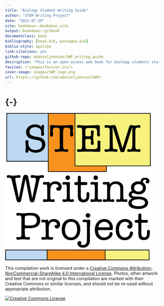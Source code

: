 ```yaml
--- 
title: "Biology Student Writing Guide"
author: "STEM Writing Project"
date: "2021-07-29"
site: bookdown::bookdown_site
output: bookdown::gitbook
documentclass: book
bibliography: [book.bib, packages.bib]
biblio-style: apalike
link-citations: yes
github-repo: adanieljohnson/SWP_writing_guide
description: "This is an open-access web book for biology students starting out in scientific writing. We developed and released it on a open platform so teachers can modify it to meet their particular needs. "
favicon: <"images/favicon.ico">
cover-image: images/SWP_logo.png
url: https\://github.com/adanieljohnson/SWP/
---
```

#  {-}
![](images/SWP_logo.png)

This compilation work is licensed under a [Creative Commons Attribution-NonCommercial-ShareAlike 4.0 International License](http://creativecommons.org/licenses/by-nc-sa/4.0/). Photos, other artwork and text that are not original to this compilation are marked with their Creative Commons or similar licenses, and should not be re-used without appropriate attribution. 

<a rel="license" href="http://creativecommons.org/licenses/by-nc-sa/4.0/"><img alt="Creative Commons License" style="border-width:0" src="https://i.creativecommons.org/l/by-nc-sa/4.0/88x31.png" /></a>
